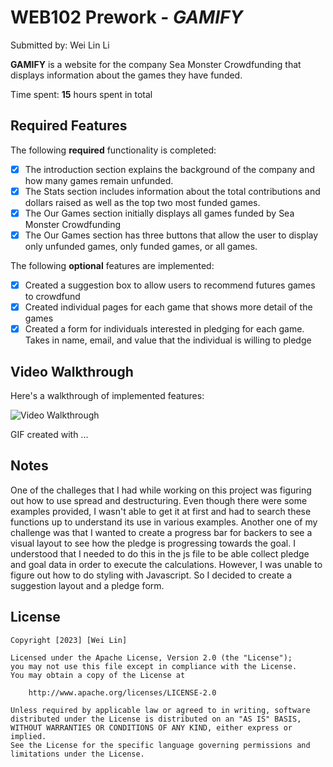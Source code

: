 # WEB102 Prework - *GAMIFY*

Submitted by: Wei Lin Li

**GAMIFY** is a website for the company Sea Monster Crowdfunding that displays information about the games they have funded.

Time spent: **15** hours spent in total

## Required Features

The following **required** functionality is completed:

* [x] The introduction section explains the background of the company and how many games remain unfunded.
* [x] The Stats section includes information about the total contributions and dollars raised as well as the top two most funded games.
* [x] The Our Games section initially displays all games funded by Sea Monster Crowdfunding
* [x] The Our Games section has three buttons that allow the user to display only unfunded games, only funded games, or all games.

The following **optional** features are implemented:
* [x] Created a suggestion box to allow users to recommend futures games to crowdfund
* [x] Created individual pages for each game that shows more detail of the games
* [x] Created a form for individuals interested in pledging for each game. Takes in name, email, and value that the individual is willing to pledge

## Video Walkthrough

Here's a walkthrough of implemented features:

<img src='http://i.imgur.com/link/to/your/gif/file.gif' title='Video Walkthrough' width='' alt='Video Walkthrough' />

<!-- Replace this with whatever GIF tool you used! -->
GIF created with ...  
<!-- Recommended tools:
[Kap](https://getkap.co/) for macOS
[ScreenToGif](https://www.screentogif.com/) for Windows
[peek](https://github.com/phw/peek) for Linux. -->

## Notes

One of the challeges that I had while working on this project was figuring out how to use spread and destructuring. Even though there were some examples provided, I wasn't able to get it at first and had to search these functions up to understand its use in various examples.
Another one of my challenge was that I wanted to create a progress bar for backers to see a visual layout to see how the pledge is progressing towards the goal. I understood that I needed to do this in the js file to be able collect pledge and goal data in order to execute the calculations. However, I was unable to figure out how to do styling with Javascript. So I decided to create a suggestion layout and a pledge form.

## License

    Copyright [2023] [Wei Lin]

    Licensed under the Apache License, Version 2.0 (the "License");
    you may not use this file except in compliance with the License.
    You may obtain a copy of the License at

        http://www.apache.org/licenses/LICENSE-2.0

    Unless required by applicable law or agreed to in writing, software
    distributed under the License is distributed on an "AS IS" BASIS,
    WITHOUT WARRANTIES OR CONDITIONS OF ANY KIND, either express or implied.
    See the License for the specific language governing permissions and
    limitations under the License.
